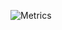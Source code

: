 ![Metrics](https://metrics.lecoq.io/xotabu4?template=classic&tweets=1&tweets.limit=5&tweets.user=xotabu4&config.timezone=Europe%2FKiev&config.animated=true)
